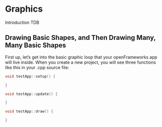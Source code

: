 # Graphics #

Introduction TDB

## Drawing Basic Shapes, and Then Drawing Many, Many Basic Shapes ##

First up, let’s get into the basic graphic loop that your openFrameworks app will live inside.  When you create a new project, you will see three functions like this in your .cpp source file:

```C++
void testApp::setup() {

}

void testApp::update() {

}

void testApp::draw() {

}
```
